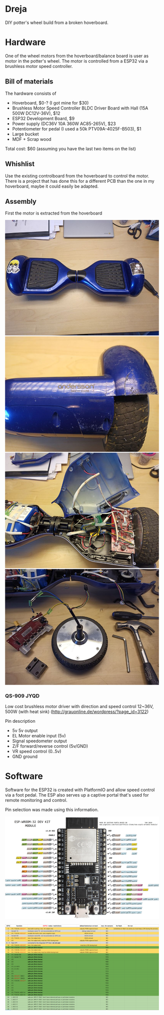 # Dreja
DIY potter's wheel build from a broken hoverboard.

# Hardware
One of the wheel motors from the hoverboard/balance board is user as motor in the potter's wheel. The motor is controlled from a ESP32 via a brushless motor speed controller.

## Bill of materials
The hardware consists of
* Hoverboard, $0-? (I got mine for $30)
* Brushless Motor Speed Controller BLDC Driver Board with Hall (15A 500W DC12V-36V), $12
* ESP32 Development Board, $9
* Power supply (DC36V 10A 360W AC85-265V), $23
* Potentiometer for pedal (I used a 50k PTV09A-4025F-B503), $1
* Large bucket
* MDF + Scrap wood

Total cost: $60 (assuming you have the last two items on the list)

## Whishlist
Use the existing controlboard from the hoverboard to control the motor. There is a project that has done this for a different PCB than the one in my hoverboard, maybe it could easily be adapted.

## Assembly
First the motor is extracted from the hoverboard

![Hoverboard1](docs/images/IMG_20200306_112758_result.jpg)
![Hoverboard2](docs/images/IMG_20200306_112907_result.jpg)
![Hoverboard3](docs/images/IMG_20200306_113407_result.jpg)
![Hoverboard4](docs/images/IMG_20200306_115041_result.jpg)

### QS-909 JYQD
Low cost brushless motor driver with direction and speed control
12~36V, 500W (with heat sink) (http://grauonline.de/wordpress/?page_id=3122)

Pin description
* 5v       5v output
* EL       Motor enable input (5v)
* Signal   speedometer output
* Z/F      forward/reverse control (5v/GND)
* VR       speed control (0..5v)
* GND      ground

# Software
Software for the ESP32 is created with PlatformIO and allow speed control via a foot pedal. The ESP also serves up a captive portal that's used for remote monitoring and control.

Pin selection was made using this information.

![ESP dev kit pins](docs/images/esp-wroom-32-devkit.jpg)

![ESP32 pins](docs/images/esp32_pin_table.png)

